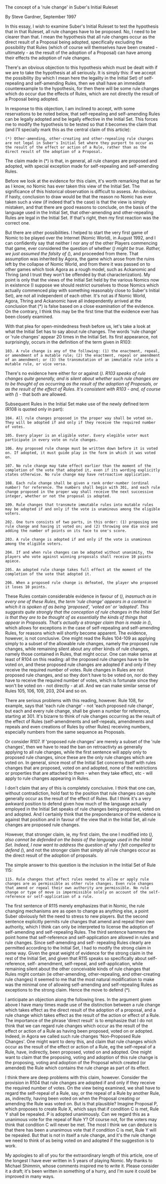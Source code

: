  The concept of a 'rule change' in Suber's Initial Ruleset

By Steve Gardner, September 1997

In this essay, I wish to examine Suber's Initial Ruleset to test the hypothesis that in that Ruleset, all rule changes have to be proposed. No, I need to be clearer than that. I mean the hypothesis that all rule changes occur as the direct result of a Proposal being adopted, specifically excluding the possibility that Rules (which of course will themselves have been created - ultimately - as the result of the adoption of a Proposal) can have among their effects the adoption of rule changes.

There's an obvious objection to this hypothesis which must be dealt with if we are to take the hypothesis at all seriously. It is simply this: if we accept the possibility (by which I mean here the legality in the Initial Set) of self-repealing and self-amending Rules, then we shall have an immediate counterexample to the hypothesis, for then there will be some rule changes which do occur due the effects of Rules, which are not directly the result of a Proposal being adopted.

In response to this objection, I am inclined to accept, with some reservations to be noted below, that self-repealing and self-amending Rules can be legally adopted and be legally effective in the Initial Set. This forces me to modify the hypothesis to be tested so that it becomes the claim that (and I'll specially mark this as the central claim of this article):

    (*) Other-amending, other-creating and other-repealing rule changes are not legal in Suber's Initial Set where they purport to occur as the result of the effect or action of a Rule, rather than as the direct result of the adoption of a Proposal. 

The claim made in (*) is that, in general, all rule changes are proposed and adopted, with special exception made for self-repealing and self-amending Rules.

Before we look at the evidence for this claim, it's worth remarking that as far as I know, no Nomic has ever taken this view of the Initial Set. The significance of this historical observation is difficult to assess. An obvious, if hasty, conclusion to draw would be that the reason no Nomic has ever taken such a view (if indeed that's the case) is that the view is simply mistaken, and that there are good reasons to conclude, on the basis of the language used in the Initial Set, that other-amending and other-repealing Rules are legal in the Initial Set. If that's right, then my first reaction was the correct one.

But there are other possibilities. I helped to start the very first game of Nomic to be played over the Internet (Nomic World), in August 1992, and I can confidently say that neither I nor any of the other Players commencing that game, ever considered the question of whether (*) might be true. Rather, we just assumed the falsity of (*), and proceeded from there. That assumption was inherited by Agora, the game which arose from the ruins left by the collapse of Nomic World, and from there it was passed on to other games which took Agora as a rough model, such as Ackanomic and Thring (and I trust they won't be offended by that characterization). My point is only that the views of the Initial Set held by the various Nomics now in existence (I suppose we should restrict ourselves to those Nomics which actually commenced play with something reasonably close to Suber's Initial Set), are not all independent of each other. It's not as if Nomic World, Agora, Thring and Ackanomic have all independently arrived at the conclusion that (*) is false based on a close examination of the evidence. On the contrary, I think this may be the first time that the evidence ever has been closely examined.

With that plea for open-mindedness fresh before us, let's take a look at what the Initial Set has to say about rule changes. The words 'rule change' or 'rule changes' appear 20 times in the Initial Set. Its first appearance, not surprisingly, occurs in the definition of the term given in R103:

    103. A rule change is any of the following: (1) the enactment, repeal, or amendment of a mutable rule; (2) the enactment, repeal or amendment of an amendment; or (3) the transmutation of an immutable rule into a mutable rule, or vice versa. 

There's no evidence here either for or against (*). R103 speaks of rule changes quite generally, and is silent about whether such rule changes are to be thought of as occurring as the result of the adoption of Proposals, or as the result of the effect of Rules. It's consistent with R103 - and, of course with (*) - that both are allowed.

Subsequent Rules in the Initial Set make use of the newly defined term (R108 is quoted only in part):

    104. All rule changes proposed in the proper way shall be voted on. They will be adopted if and only if they receive the required number of votes. 

    105. Every player is an eligible voter. Every elegible voter must participate in every vote on rule changes. 

    106. Any proposed rule change must be written down before it is voted on. If adopted, it must guide play in the form in which it was voted on. 

    107. No rule change may take effect earlier than the moment of the completion of the vote that adopted it, even if its wording explicitly states otherwise. No rule change may have retroactive application. 

    108. Each rule change shall be given a rank order-number (ordinal number) for reference. The numbers shall begin with 301, and each rule change proposed in the proper way shall receive the next successive integer, whether or not the proposal is adopted. 

    109. Rule changes that transmute immutable rules into mutable rules may be adopted if and only if the vote is unaminous among the eligible voters. 

    202. One turn consists of two parts, in this order: (1) proposing one rule change and having it voted on; and (2) throwing one die once and adding the number of points on its face to one's score. 

    203. A rule change is adopted if and only if the vote is unaminous among the eligible voters. 

    204. If and when rule changes can be adopted without unanimity, the players who vote against winning proposals shall receive 10 points apiece. 

    205. An adopted rule change takes full effect at the moment of the completion of the vote that adopted it. 

    206. When a proposed rule change is defeated, the player who proposed it loses 10 points. 

These Rules contain considerable evidence in favour of (*), inasmuch as in every one of these Rules, the term 'rule change' appears in a context in which it is spoken of as being 'proposed', 'voted on' or 'adopted'. This suggests quite strongly that the conception of rule changes in the Initial Set is that they are to be thought of as essentially the kinds of things that appear in Proposals. That's actually a stronger claim than is made in (*), which allows for exceptions in the case of self-repealing and self-amending Rules, for reasons which will shortly become apparent. The evidence, however, is not conclusive. One might read the Rules 104-109 as applying simply to a subset of the allowable rule changes, namely the proposed rule changes, while remaining silent about any other kinds of rule changes, namely those contained in Rules, that might occur. One can make sense at least of R104 on this reading: all the proposed rule changes have to be voted on, and these proposed rule changes are adopted if and only if they receive the required number of votes. Rule changes in Rules are not proposed rule changes, and so they don't have to be voted on, nor do they have to receive the required number of votes, which is fortunate since they won't be voted on - not directly - at all. And we can make similar sense of Rules 105, 106, 109, 203, 204 and so on.

There are serious problems with this reading, however. Rule 108, for example, says that 'each rule change' - not 'each proposed rule change', but each and every rule change, shall be given a number for reference, starting at 301. It's bizarre to think of rule changes occurring as the result of the effect of Rules (self-amendments and self-repeals, amendments and repeals and even creations of Rules by other Rules) receiving numbers, especially numbers from the same sequence as Proposals.

Or consider R107. If 'proposed rule changes' are merely a subset of the 'rule changes', then we have to read the ban on retroactivty as generally applying to all rule changes, while the first sentence will apply only to proposed rule changes, since these are the only rule changes which are voted on. In general, since most of the Initial Set concerns itself with rules changes that are proposed, voted on and adopted, none of the restrictions or properties that are attached to them - when they take effect, etc - will apply to rule changes appearing in Rules.

I don't claim that any of this is completely conclusive. I think that one can, without contradiction, hold fast to the position that rule changes can quite generally occur as the result of the effect of Rules. But I think it's a very awkward position to defend given how much of the language actually employed in the Initial Set speaks of rule changes being proposed, voted on and adopted. And I certainly think that the preponderance of the evidence is against that position and in favour of the view that in the Initial Set, all rule changes are proposed rule changes.

However, that stronger claim, ie, my first claim, the one I modified into (*), also cannot be defended on the basis of the language used in the Initial Set. Indeed, I now want to address the question of why I felt compelled to defend (*), and not the stronger claim that simply all rule changes occur as the direct result of the adoption of proposals.

The simple answer to this question is the inclusion in the Initial Set of Rule 115:

    115. Rule changes that affect rules needed to allow or apply rule changes are as permissible as other rule changes. Even rule changes that amend or repeal their own authority are permissible. No rule change or type of move is impermissible solely on account of the self-reference or self-application of a rule. 

The first sentence of R115 merely emphasizes that in Nomic, the rule changing mechanisms are as open to change as anything else, a point Suber obviously felt the need to stress to new players. But the second sentence explicitly permits rule changes that amend and repeal their own authority, which I think can only be interpreted to license the adoption of self-amending and self-repealing Rules. The third sentence hammers the point home that self-reference and self-application are allowed in rules and rule changes. Since self-amending and self- repealing Rules clearly are permitted according to the Initial Set, I had to modify the strong claim in some way. Given the great weight of evidence for the strong claim in the rest of the Initial Set, and given that R115 speaks so specifically about self-reference, self- amendment, self-repeal, and self-application, while remaining silent about the other conceivable kinds of rule changes that Rules might contain (ie other-amending, other-repealing, and other-creating rule changes) it seemed to me that the most natural modification to make was the minimal one of allowing self-amending and self-repealing Rules as exceptions to the strong claim. Hence the move to defend (*).

I anticipate an objection along the following lines. In the argument given above I have many times made use of the distinction between a rule change which takes effect as the direct result of the adoption of a proposal, and a rule change which takes effect as the result of the action or effect of a Rule. The importance of the phrase 'direct result' is to emphasize that I do not think that we can regard rule changes which occur as the result of the effect or action of a Rule as having been proposed, voted on or adopted. Indeed, in Agora we called such rule changes 'Non-Proposed Rule Changes'. One might want to deny this, and claim that rule changes which occur as the result of the effect or action of a Rule, eg the self-repeal of a Rule, have, indirectly, been proposed, voted on and adopted. One might want to claim that the proposing, voting and adoption of this rule change is the proposing, voting and adoption of the Proposal which created (or amended) the Rule which contains the rule change as part of its effect.

I think there are deep problems with this claim, however. Consider the provision in R104 that rule changes are adopted if and only if they receive the required number of votes. On the view being examined, we shall have to regard the self-repeal of a Rule, say, or the repeal of a Rule by another Rule, as, indirectly, having been voted on when the Proposal creating or amending the Rule was voted on. But is that plausible? Imagine Proposal P, which proposes to create Rule X, which says that if condition C is met, Rule Y shall be repealed. P is adopted unanimously. Can we regard this as a unanimous vote for the repeal of Rule Y? Of course not, for the voters may think that condition C will never be met. The most I think we can deduce is that there has been a unanimous vote that if condition C is met, Rule Y will be repealed. But that is not in itself a rule change, and it's the rule change we need to think of as being voted on and adopted if the suggestion is to work.

My apologies to all of you for the extraordinary length of this article, one of the longest I have ever written in 5 years of playing Nomic. My thanks to Michael Shimmin, whose comments inspired me to write it. Please consider it a draft; it's been written in something of a hurry, and I'm sure it could be improved in many ways.